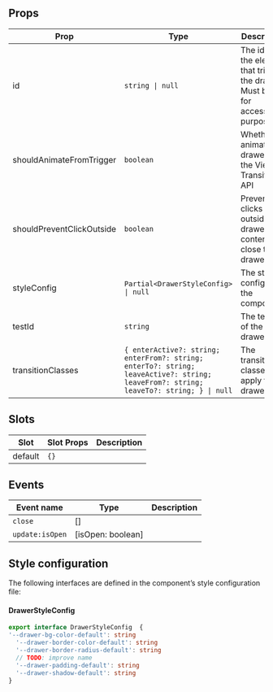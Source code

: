 <!-- This file is automatically generated, do not edit manually. -->

## Props

| Prop | Type | Description | Default |
| ---- | ---- | ----------- | ------- |
| id | `string \| null` | The id of the element that triggers the drawer. Must be set for accessibility purposes. | `null` |
| shouldAnimateFromTrigger | `boolean` | Whether to animate the drawer with the View Transitions API |  |
| shouldPreventClickOutside | `boolean` | Prevent clicks outside the drawer content to close the drawer | `false` |
| styleConfig | `Partial<DrawerStyleConfig> \| null` | The style config of the component. | `null` |
| testId | `string` | The test id of the drawer. |  |
| transitionClasses | `{ enterActive?: string; enterFrom?: string; enterTo?: string; leaveActive?: string; leaveFrom?: string; leaveTo?: string; } \| null` | The transition classes to apply to the drawer | `null` |


## Slots

| Slot | Slot Props | Description |
| --------- | ---- | ----------- |
| default | `{}` |  |


## Events

| Event name | Type | Description |
| ---------- | ---- | ----------- |
| `close` | [] |  |
| `update:isOpen` | [isOpen: boolean] |  |


## Style configuration

The following interfaces are defined in the component’s style configuration file:

#### DrawerStyleConfig

```ts
export interface DrawerStyleConfig  {
'--drawer-bg-color-default': string
  '--drawer-border-color-default': string
  '--drawer-border-radius-default': string
  // TODO: improve name
  '--drawer-padding-default': string
  '--drawer-shadow-default': string
}
```

